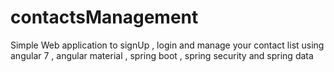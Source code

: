 # contactsManagement
Simple Web application to signUp , login and manage your contact list using angular 7 , angular material , spring boot , spring security and spring data  
